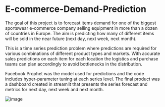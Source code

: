 # E-commerce-Demand-Prediction

The goal of this project is to forecast items demand for one of the biggest sportswear e-commerce company selling equipment in more than a dozen of countries in Europe. The aim is predicting how many of different items will be sold in the near future (next day, next week, next month). 

This is a time series prediction problem where predictions are required for various combinations of different product types and markets. With accurate sales predictions on each item for each location the logistics and purchase teams can plan accordingly to avoid bottlenecks in the distribution.

Facebook Prophet was the model used for predictions and the code includes hyper-parameter tuning at each series level. The final product was a dashboard created in streamlit that presents the series forecast and metrics for next day, next week and next month.

![image](https://user-images.githubusercontent.com/91223907/151996039-1484cbc7-fc7d-49d8-9813-8c81fcc4fe43.png)

